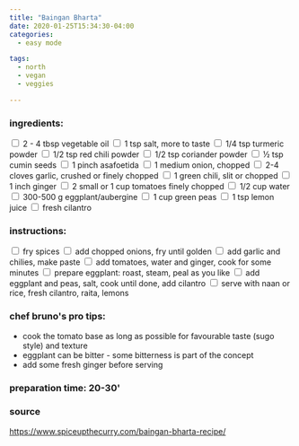 ```yaml
---
title: "Baingan Bharta"
date: 2020-01-25T15:34:30-04:00
categories:
  - easy mode

tags:
  - north
  - vegan
  - veggies

---
```


### ingredients:

<input type="checkbox"> 2 - 4 tbsp vegetable oil
<input type="checkbox"> 1 tsp salt, more to taste
<input type="checkbox"> 1/4 tsp turmeric powder
<input type="checkbox"> 1/2 tsp red chili powder
<input type="checkbox"> 1/2 tsp coriander powder
<input type="checkbox"> ½ tsp cumin seeds
<input type="checkbox"> 1 pinch asafoetida
<input type="checkbox"> 1 medium onion, chopped
<input type="checkbox"> 2-4 cloves garlic, crushed or finely chopped
<input type="checkbox"> 1 green chili, slit or chopped
<input type="checkbox"> 1 inch ginger
<input type="checkbox"> 2 small or 1 cup tomatoes finely chopped
<input type="checkbox"> 1/2 cup water
<input type="checkbox"> 300-500 g eggplant/aubergine
<input type="checkbox"> 1 cup green peas 
<input type="checkbox"> 1 tsp lemon juice
<input type="checkbox"> fresh cilantro




### instructions:
<input type="checkbox"> fry spices
<input type="checkbox"> add chopped onions, fry until golden
<input type="checkbox"> add garlic and chilies, make paste
<input type="checkbox"> add tomatoes, water and ginger, cook for some minutes
<input type="checkbox"> prepare eggplant: roast, steam, peal as you like
<input type="checkbox"> add eggplant and peas, salt, cook until done, add cilantro
<input type="checkbox"> serve with naan or rice, fresh cilantro, raita, lemons

### chef bruno's pro tips:

- cook the tomato base as long as possible for favourable taste (sugo style) and texture
- eggplant can be bitter - some bitterness is part of the concept
- add some fresh ginger before serving


### preparation time: 20-30'

### source

<a href="https://www.spiceupthecurry.com/baingan-bharta-recipe/" target="_blank" >https://www.spiceupthecurry.com/baingan-bharta-recipe/</a>

